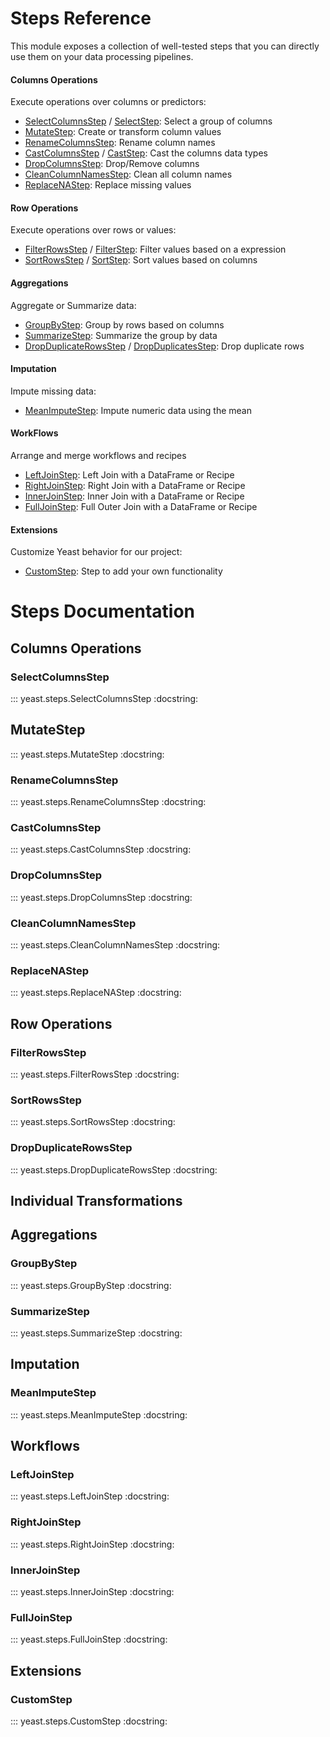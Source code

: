 # Steps Reference

This module exposes a collection of well-tested steps that you can directly use them on your data processing pipelines.

#### Columns Operations

Execute operations over columns or predictors:

- [SelectColumnsStep](#selectcolumnsstep) / [SelectStep](#selectcolumnsstep): Select a group of columns
- [MutateStep](#mutatestep): Create or transform column values
- [RenameColumnsStep](#renamecolumnsstep): Rename column names
- [CastColumnsStep](#castcolumnsstep) / [CastStep](#castcolumnsstep): Cast the columns data types
- [DropColumnsStep](#dropcolumnsstep): Drop/Remove columns
- [CleanColumnNamesStep](#cleancolumnnamesstep): Clean all column names
- [ReplaceNAStep](#replacenastep): Replace missing values

#### Row Operations

Execute operations over rows or values:

- [FilterRowsStep](#filterrowsstep) / [FilterStep](#filterrowsstep): Filter values based on a expression
- [SortRowsStep](#sortrowsstep) / [SortStep](#sortrowsstep): Sort values based on columns


#### Aggregations

Aggregate or Summarize data:

- [GroupByStep](#groupbystep): Group by rows based on columns
- [SummarizeStep](#summarizestep): Summarize the group by data
- [DropDuplicateRowsStep](#dropduplicaterowsstep) / [DropDuplicatesStep](#dropduplicaterowsstep): Drop duplicate rows

#### Imputation

Impute missing data:

- [MeanImputeStep](#meanimputestep): Impute numeric data using the mean

#### WorkFlows

Arrange and merge workflows and recipes

- [LeftJoinStep](#leftjoinstep): Left Join with a DataFrame or Recipe
- [RightJoinStep](#rightjoinstep): Right Join with a DataFrame or Recipe
- [InnerJoinStep](#innerjoinstep): Inner Join with a DataFrame or Recipe
- [FullJoinStep](#fulljoinstep): Full Outer Join with a DataFrame or Recipe

#### Extensions

Customize Yeast behavior for our project:

- [CustomStep](#customstep): Step to add your own functionality


# Steps Documentation

## Columns Operations

### SelectColumnsStep

::: yeast.steps.SelectColumnsStep
    :docstring:

## MutateStep

::: yeast.steps.MutateStep
    :docstring:

### RenameColumnsStep

::: yeast.steps.RenameColumnsStep
    :docstring:

### CastColumnsStep

::: yeast.steps.CastColumnsStep
    :docstring:

### DropColumnsStep

::: yeast.steps.DropColumnsStep
    :docstring:

### CleanColumnNamesStep

::: yeast.steps.CleanColumnNamesStep
    :docstring:

### ReplaceNAStep

::: yeast.steps.ReplaceNAStep
    :docstring:

## Row Operations

### FilterRowsStep

::: yeast.steps.FilterRowsStep
    :docstring:

### SortRowsStep

::: yeast.steps.SortRowsStep
    :docstring:


### DropDuplicateRowsStep

::: yeast.steps.DropDuplicateRowsStep
    :docstring:

## Individual Transformations

## Aggregations

### GroupByStep

::: yeast.steps.GroupByStep
    :docstring:

### SummarizeStep

::: yeast.steps.SummarizeStep
    :docstring:

## Imputation

### MeanImputeStep

::: yeast.steps.MeanImputeStep
    :docstring:

## Workflows

### LeftJoinStep

::: yeast.steps.LeftJoinStep
    :docstring:

### RightJoinStep

::: yeast.steps.RightJoinStep
    :docstring:

### InnerJoinStep

::: yeast.steps.InnerJoinStep
    :docstring:

### FullJoinStep

::: yeast.steps.FullJoinStep
    :docstring:

## Extensions

### CustomStep

::: yeast.steps.CustomStep
    :docstring:
